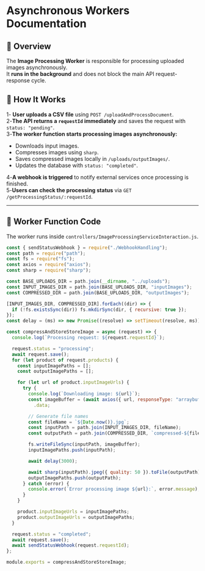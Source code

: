 # Asynchronous Workers Documentation

## **🔹 Overview**

The **Image Processing Worker** is responsible for processing uploaded images asynchronously.  
It **runs in the background** and does not block the main API request-response cycle.

## **🔹 How It Works**

1️- **User uploads a CSV file** using `POST /uploadAndProcessDocument`.  
2️-**The API returns a `requestId` immediately** and saves the request with `status: "pending"`.  
3️-**The worker function starts processing images asynchronously:**

- Downloads input images.
- Compresses images using `sharp`.
- Saves compressed images locally in `/uploads/outputImages/`.
- Updates the database with `status: "completed"`.

4️-**A webhook is triggered** to notify external services once processing is finished.  
5️-**Users can check the processing status** via `GET /getProcessingStatus/:requestId`.

---

## **🔹 Worker Function Code**

The worker runs inside `controllers/ImageProcessingServiceInteraction.js`.

```js
const { sendStatusWebhook } = require("./WebhookHandling");
const path = require("path");
const fs = require("fs");
const axios = require("axios");
const sharp = require("sharp");

const BASE_UPLOADS_DIR = path.join(__dirname, "../uploads");
const INPUT_IMAGES_DIR = path.join(BASE_UPLOADS_DIR, "inputImages");
const COMPRESSED_DIR = path.join(BASE_UPLOADS_DIR, "outputImages");

[INPUT_IMAGES_DIR, COMPRESSED_DIR].forEach((dir) => {
  if (!fs.existsSync(dir)) fs.mkdirSync(dir, { recursive: true });
});
const delay = (ms) => new Promise((resolve) => setTimeout(resolve, ms));

const compressAndStoreStoreImage = async (request) => {
  console.log(`Processing request: ${request.requestId}`);

  request.status = "processing";
  await request.save();
  for (let product of request.products) {
    const inputImagePaths = [];
    const outputImagePaths = [];

    for (let url of product.inputImageUrls) {
      try {
        console.log(`Downloading image: ${url}`);
        const imageBuffer = (await axios({ url, responseType: "arraybuffer" }))
          .data;

        // Generate file names
        const fileName = `${Date.now()}.jpg`;
        const inputPath = path.join(INPUT_IMAGES_DIR, fileName);
        const outputPath = path.join(COMPRESSED_DIR, `compressed-${fileName}`);

        fs.writeFileSync(inputPath, imageBuffer);
        inputImagePaths.push(inputPath);

        await delay(3000);

        await sharp(inputPath).jpeg({ quality: 50 }).toFile(outputPath);
        outputImagePaths.push(outputPath);
      } catch (error) {
        console.error(`Error processing image ${url}:`, error.message);
      }
    }

    product.inputImageUrls = inputImagePaths;
    product.outputImageUrls = outputImagePaths;
  }

  request.status = "completed";
  await request.save();
  await sendStatusWebhook(request.requestId);
};

module.exports = compressAndStoreStoreImage;
```
